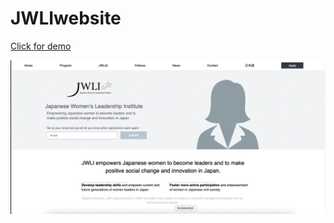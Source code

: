 # JWLIwebsite 

<a href="https://jwli-daphnyemily.netlify.app/">Click for demo</a>

<img src="https://github.com/daphnyemily/JWLIwebsite/blob/answer/JWLIimg.png">


